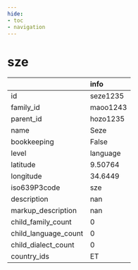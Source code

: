 ```yaml
---
hide:
- toc
- navigation
---
```

# sze
|                      | info     |
|:---------------------|:---------|
| id                   | seze1235 |
| family_id            | maoo1243 |
| parent_id            | hozo1235 |
| name                 | Seze     |
| bookkeeping          | False    |
| level                | language |
| latitude             | 9.50764  |
| longitude            | 34.6449  |
| iso639P3code         | sze      |
| description          | nan      |
| markup_description   | nan      |
| child_family_count   | 0        |
| child_language_count | 0        |
| child_dialect_count  | 0        |
| country_ids          | ET       |